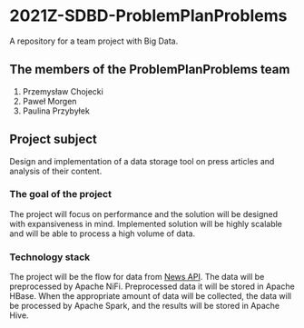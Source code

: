 # 2021Z-SDBD-ProblemPlanProblems

A repository for a team project with Big Data.

## The members of the ProblemPlanProblems team

1. Przemysław Chojecki
2. Paweł Morgen
3. Paulina Przybyłek

## Project subject
Design and implementation of a data storage tool on press articles and analysis of their content.

### The goal of the project
The project will focus on performance and the solution will be designed with expansiveness in mind. Implemented solution will be highly scalable and will be able to process a high volume of data.

### Technology stack
The project will be the flow for data from [News API](https://newsapi.org/).  The data will be preprocessed by Apache NiFi. Preprocessed data it will be stored in Apache HBase. When the appropriate amount of data will be collected, the data will be processed by Apache Spark, and the results will be stored in Apache Hive.

